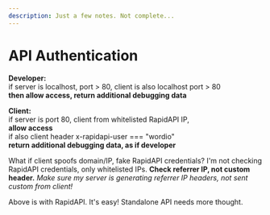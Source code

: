 ```yaml
---
description: Just a few notes. Not complete...
---
```


# API Authentication

**Developer:**  
if server is localhost, port &gt; 80, client is also localhost port &gt; 80  
**then allow access, return additional debugging data**

**Client:**  
if server is port 80, client from whitelisted RapidAPI IP,   
**allow access**  
if also client header x-rapidapi-user === "wordio"  
**return additional debugging data, as if developer**

What if client spoofs domain/IP, fake RapidAPI credentials? I'm not checking RapidAPI credentials, only whitelisted IPs. **Check referrer IP, not custom header.** _Make sure my server is generating referrer IP headers, not sent custom from client!_

Above is with RapidAPI. It's easy! Standalone API needs more thought.







